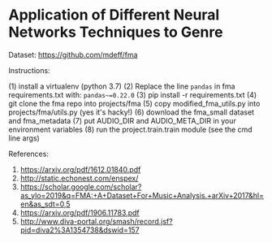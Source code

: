 Application of Different Neural Networks Techniques to Genre
=====================================================================

Dataset:
https://github.com/mdeff/fma

Instructions:

(1) install a virtualenv (python 3.7)
(2) Replace the line `pandas` in fma requirements.txt with: `pandas~=0.22.0`
(3) pip install -r requirements.txt
(4) git clone the fma repo into projects/fma
(5) copy modified_fma_utils.py into projects/fma/utils.py (yes it's hacky!)
(6) download the fma_small dataset and fma_metadata
(7) put AUDIO_DIR and AUDIO_META_DIR in your environment variables
(8) run the project.train.train module (see the cmd line args)

References:
1. https://arxiv.org/pdf/1612.01840.pdf  
2. http://static.echonest.com/enspex/
3. https://scholar.google.com/scholar?as_ylo=2019&q=FMA:+A+Dataset+For+Music+Analysis.+arXiv+2017&hl=en&as_sdt=0,5
4. https://arxiv.org/pdf/1906.11783.pdf
5. http://www.diva-portal.org/smash/record.jsf?pid=diva2%3A1354738&dswid=157

